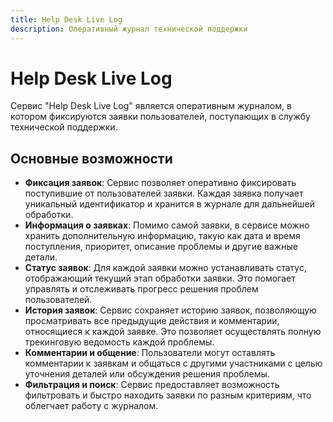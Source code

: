 ```yaml
---
title: Help Desk Live Log
description: Оперативный журнал технической поддержки
---
```


# Help Desk Live Log

Сервис "Help Desk Live Log" является оперативным журналом, в котором фиксируются заявки пользователей, поступающих в службу технической поддержки.

## Основные возможности

- **Фиксация заявок**: Сервис позволяет оперативно фиксировать поступившие от пользователей заявки. Каждая заявка получает уникальный идентификатор и хранится в журнале для дальнейшей обработки.
- **Информация о заявках**: Помимо самой заявки, в сервисе можно хранить дополнительную информацию, такую как дата и время поступления, приоритет, описание проблемы и другие важные детали.
- **Статус заявок**: Для каждой заявки можно устанавливать статус, отображающий текущий этап обработки заявки. Это помогает управлять и отслеживать прогресс решения проблем пользователей.
- **История заявок**: Сервис сохраняет историю заявок, позволяющую просматривать все предыдущие действия и комментарии, относящиеся к каждой заявке. Это позволяет осуществлять полную трекинговую ведомость каждой проблемы.
- **Комментарии и общение**: Пользователи могут оставлять комментарии к заявкам и общаться с другими участниками с целью уточнения деталей или обсуждения решения проблемы.
- **Фильтрация и поиск**: Сервис предоставляет возможность фильтровать и быстро находить заявки по разным критериям, что облегчает работу с журналом.
